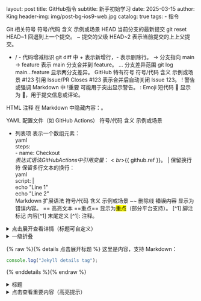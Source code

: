 layout:     post
title:      GitHub指令
subtitle:   新手初始学习
date:       2025-03-15
author:     King
header-img: img/post-bg-ios9-web.jpg
catalog: true
tags:
    - 指令
    
Git 相关符号
符号/代码	含义	示例或场景
HEAD	当前分支的最新提交	git reset HEAD~1 回退到上一个提交。
~	提交的父级	HEAD~2 表示当前提交的上上父提交。
+ / -	代码增减标识	git diff 中 + 表示新增行，- 表示删除行。
->	分支指向	main -> feature 表示 main 分支合并到 feature。
...	分支差异范围	git log main...feature 显示两分支差异。
GitHub 特有符号
符号/代码	含义	示例或场景
#123	引用 Issue/PR	Closes #123 表示合并后自动关闭 Issue 123。
!	警告或强调	Markdown 中 !重要 可能用于突出显示警告。
:	Emoji 短代码	:rocket: 显示为 🚀，用于提交信息或评论。
<!-- -->	HTML 注释	在 Markdown 中隐藏内容：<!-- 隐藏文字 -->。
YAML 配置文件（如 GitHub Actions）
符号/代码	含义	示例或场景
-	列表项	表示一个数组元素：<br>yaml<br>steps:<br> - name: Checkout<br>
${{ }}	表达式语法	GitHub Actions 中引用变量：<br>${{ github.ref }}。
|	保留换行符	保留多行文本的换行：<br>yaml<br>script: |<br> echo "Line 1"<br> echo "Line 2"<br>
Markdown 扩展语法
符号/代码	含义	示例或场景
~~	删除线	~~错误内容~~ 显示为 错误内容。
==	高亮文本	==重点== 显示为<mark>重点</mark>（部分平台支持）。
[^1]	脚注标记	内容[^1] 末尾定义 [^1]: 注释。
<details>
<summary>点击展开查看详情（标题可自定义）</summary>

这里是折叠的内容，支持 **Markdown 语法**：
- 列表项
- `代码`
- 图片等

```python
print("Hello World")  # 代码块
```
</details>

<details>
#<summary>一级折叠</summary>

<details>
<summary>#二级折叠</summary>
这里是嵌套内容。
</details>

</details>

{% raw %}{% details 点击展开标题 %}
这里是内容，支持 Markdown：
```javascript
console.log("Jekyll details tag");
```
{% enddetails %}{% endraw %}

<details>
  <summary>标题</summary>
  <p>隐藏的段落、图片、代码等任意内容</p>
  <img src="https://example.com/image.jpg" width="200">
</details>


<details>
    <p style="background-color: #fff3d0; padding: 10px; border-radius: 5px;">
<summary>点击查看重要内容（高亮提示）</summary>
</p>
    
<!-- 高亮段落 -->
<p style="background-color: #fff3d0; padding: 10px; border-radius: 5px;">
  🚨 **特别注意**：此操作不可逆，请确认备份！
</p>

<!-- 常规内容 -->


<details>
<!-- 红色警告框 -->
<div style="background: #ffebee; border: 2px solid #ef5350; padding: 10px;">
    <summary>部署注意事项（带高亮）</summary>
    </div>

<!-- 绿色提示框 -->
<div style="background: #e8f5e9; padding: 10px; border-radius: 5px; margin: 10px 0;">
⚠️ 部署前请确保已通过 **本地测试**！
</div>

<!-- 红色警告框 -->
<div style="background: #ffebee; border: 2px solid #ef5350; padding: 10px;">
🚫 禁止直接修改生产环境数据库！
</div>

常规步骤说明...
</details>

print("Hello World")  # 代码块


